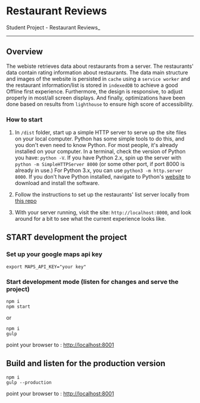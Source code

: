 # Restaurant Reviews

Student Project - Restaurant Reviews_

---

## Overview

 The webiste retrieves data about restaurants from a server. The restaurants' data contain rating information about restaurants. The data main structure and images of the website is persisted in `cache` using a `service worker` and the restaurant information/list is stored in `indexedDB` to achieve a good Offline first experience. Furthermore, the design is responsive, to adjust properly in most/all screen displays. And finally, optimizations have been done based on results from `lighthouse` to ensure high score of accessibility.

### How to start

1. In `/dist` folder, start up a simple HTTP server to serve up the site files on your local computer. Python has some simple tools to do this, and you don't even need to know Python. For most people, it's already installed on your computer. In a terminal, check the version of Python you have: `python -V`. If you have Python 2.x, spin up the server with `python -m SimpleHTTPServer 8000` (or some other port, if port 8000 is already in use.) For Python 3.x, you can use `python3 -m http.server 8000`. If you don't have Python installed, navigate to Python's [website](https://www.python.org/) to download and install the software.

1. Follow the instructions to set up the restaurants' list server locally from [this repo](https://github.com/udacity/mws-restaurant-stage-2)

1. With your server running, visit the site: `http://localhost:8000`, and look around for a bit to see what the current experience looks like.

## START development the project

### Set up your google maps api key

```shell
export MAPS_API_KEY="your key"
```

### Start development mode (listen for changes and serve the project)

```shell
npm i
npm start
```

or

```shell
npm i
gulp
```

point your browser to : <http://localhost:8001>

## Build and listen for the production version

```shell
npm i
gulp --production
```

point your browser to : <http://localhost:8001>